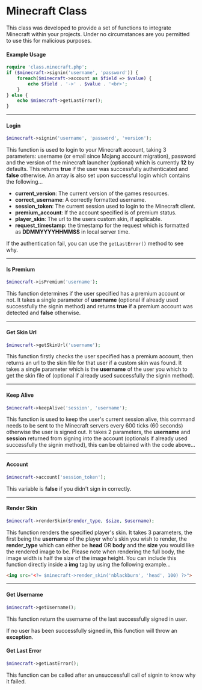 # Minecraft Class

This class was developed to provide a set of functions to integrate Minecraft within your projects.
Under no circumstances are you permitted to use this for malicious purposes.

#### Example Usage

```php
require 'class.minecraft.php';
if ($minecraft->signin('username', 'password')) {
    foreach($minecraft->account as $field => $value) {
        echo $field . '->' . $value . '<br>';
    }
} else {
    echo $minecraft->getLastError();
}
```

---

#### Login

```php
$minecraft->signin('username', 'password', 'version');
```

This function is used to login to your Minecraft account, taking 3 parameters:
username (or email since Mojang account migration), password and the version of the minecraft launcher (optional)
which is currently **12** by defaults. This returns **true** if the user was successfully authenticated and **false**
otherwise. An array is also set upon successful login which contains the following...

* **current_version**: The current version of the games resources.
* **correct_username**: A correctly formatted username.
* **session_token**: The current session used to login to the Minecraft client.
* **premium_account**: If the account specified is of premium status.
* **player_skin**: The url to the users custom skin, if applicable.
* **request_timestamp**: the timestamp for the request which is formatted as **DDMMYYYYHHMMSS** in local server time.

If the authentication fail, you can use the ```getLastError()``` method to see why.

---

#### Is Premium

```php
$minecraft->isPremium('username');
```

This function determines if the user specified has a premium account or not.
It takes a single parameter of **username** (optional if already used successfully the signin method)
and returns **true** if a premium account was detected and **false** otherwise.

---

#### Get Skin Url

```php
$minecraft->getSkinUrl('username');
```

This function firstly checks the user specified has a premium account,
then returns an url to the skin file for that user if a custom skin was found.
It takes a single parameter which is the **username** of the user you which to
get the skin file of (optional if already used successfully the signin method).

---

#### Keep Alive

```php
$minecraft->keepAlive('session', 'username');
```

This function is used to keep the user's current session alive,
this command needs to be sent to the Minecraft servers every 600
ticks (60 seconds) otherwise the user is signed out. It takes 2 parameters,
the **username** and **session** returned from signing into the account
(optionals if already used successfully the signin method),
this can be obtained with the code above...

---

#### Account

```php
$minecraft->account['session_token'];
```

This variable is **false** if you didn't sign in correctly.

---

#### Render Skin

```php
$minecraft->renderSkin($render_type, $size, $username);
```

This function renders the specified player's skin. It takes 3 parameters, the first being the **username** of the player who's skin you wish to render,
the **render_type** which can either be **head** OR **body** and the **size**
you would like the rendered image to be.
Please note when rendering the full body, the image width is half the size of the image height.
You can include this function directly inside a **img** tag by using the following
example...

```html
<img src="<?= $minecraft->render_skin('nblackburn', 'head', 100) ?>">
```

---

#### Get Username

```php
$minecraft->getUsername();
```

This function return the username of the last successfully signed in user.

If no user has been successfully signed in, this function will throw an **exception**.

#### Get Last Error

```php
$minecraft->getLastError();
```

This function can be called after an unsuccessfull call  of signin to know why it failed.
